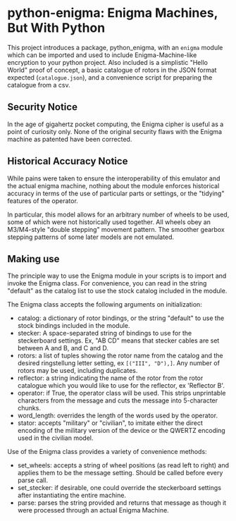 # python-enigma: Enigma Machines, But With Python

This project introduces a package, python_enigma, with an `enigma` module which can be imported and used to include Enigma-Machine-like encryption to your python project. Also included is a simplistic "Hello World" proof of concept, a basic catalogue of rotors in the JSON format expected (`catalogue.json`), and a convenience script for preparing the catalogue from a csv.

## Security Notice

In the age of gigahertz pocket computing, the Enigma cipher is useful as a point of curiosity only. None of the original security flaws with the Enigma machine as patented have been corrected.

## Historical Accuracy Notice

While pains were taken to ensure the interoperability of this emulator and the actual enigma machine, nothing about the module enforces historical accuracy in terms of the use of particular parts or settings, or the "tidying" features of the operator.

In particular, this model allows for an arbitrary number of wheels to be used, some of which were not historically used together. All wheels obey an M3/M4-style "double stepping" movement pattern. The smoother gearbox stepping patterns of some later models are not emulated.

## Making use

The principle way to use the Enigma module in your scripts is to import and invoke the Enigma class. For convenience, you can read in the string "default" as the catalog list to use the stock catalog included in the module.

The Enigma class accepts the following arguments on initialization:

- catalog: a dictionary of rotor bindings, or the string "default" to use the stock bindings included in the module.
- stecker: A space-separated string of bindings to use for the steckerboard settings. Ex, "AB CD" means that stecker cables are set between A and B, and C and D.
- rotors: a list of tuples showing the rotor name from the catalog and the desired ringstellung letter setting, ex `[("III", "D"),]`. Any number of rotors may be used, including duplicates.
- reflector: a string indicating the name of the rotor from the rotor catalogue which you would like to use for the reflector, ex 'Reflector B'.
- operator: if True, the operator class will be used. This strips unprintable characters from the message and cuts the message into 5-character chunks.
- word_length: overrides the length of the words used by the operator.
- stator: accepts "military" or "civilian", to imitate either the direct encoding of the military version of the device or the QWERTZ encoding used in the civilian model.

Use of the Enigma class provides a variety of convenience methods:

- set_wheels: accepts a string of wheel positions (as read left to right) and applies them to be the message setting. Should be called before every parse call.
- set_stecker: if desirable, one could override the steckerboard settings after instantiating the entire machine.
- parse: parses the string provided and returns that message as though it were processed through an actual Enigma Machine.
